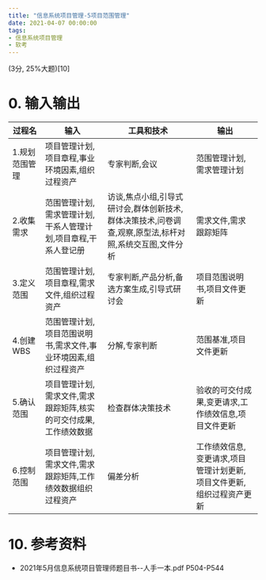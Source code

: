```yaml
---
title: "信息系统项目管理-5项目范围管理"
date: 2021-04-07 00:00:00
tags:
- 信息系统项目管理
- 软考
---
```


(3分, 25%大题)[10]

# 0. 输入输出

| 过程名         | 输入                                                         | 工具和技术                                                   | 输出                                                         |
| -------------- | ------------------------------------------------------------ | ------------------------------------------------------------ | ------------------------------------------------------------ |
| 1.规划范围管理 | 项目管理计划,项目章程,事业环境因素,组织过程资产              | 专家判断,会议                                                | 范围管理计划,需求管理计划                                    |
| 2.收集需求     | 范围管理计划,需求管理计划,干系人管理计划,项目章程,干系人登记册 | 访谈,焦点小组,引导式研讨会,群体创新技术,群体决策技术,问卷调查,观察,原型法,标杆对照,系统交互图,文件分析 | 需求文件,需求跟踪矩阵                                        |
| 3.定义范围     | 范围管理计划,项目章程,需求文件,组织过程资产                  | 专家判断,产品分析,备选方案生成,引导式研讨会                  | 项目范围说明书,项目文件更新                                  |
| 4.创建WBS      | 范围管理计划,项目范围说明书,需求文件,事业环境因素,组织过程资产 | 分解,专家判断                                                | 范围基准,项目文件更新                                        |
| 5.确认范围     | 项目管理计划,需求文件,需求跟踪矩阵,核实的可交付成果,工作绩效数据 | 检查群体决策技术                                             | 验收的可交付成果,变更请求,工作绩效信息,项目文件更新          |
| 6.控制范围     | 项目管理计划,需求文件,需求跟踪矩阵,工作绩效数据组织过程资产  | 偏差分析                                                     | 工作绩效信息,变更请求,项目管理计划更新,项目文件更新,组织过程资产更新 |

<!-- more -->



# 10. 参考资料

+ 2021年5月信息系统项目管理师题目书--人手一本.pdf P504-P544

